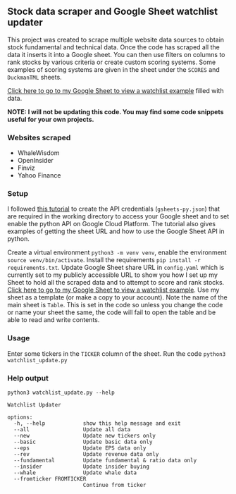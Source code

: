 ## Stock data scraper and Google Sheet watchlist updater

This project was created to scrape multiple website data sources to obtain stock fundamental and technical data. Once the code has scraped all the data it inserts it into a Google sheet. You can then use filters on columns to rank stocks by various criteria or create custom scoring systems. Some examples of scoring systems are given in the sheet under the `SCORES` and `DuckmanTML` sheets. 

[Click here to go to my Google Sheet to view a watchlist example](https://docs.google.com/spreadsheets/d/1pwp7VYWxzv7FFONqofKytrpZMYkKsgms-KezkQHmfBk/edit?usp=sharing) filled with data.

**NOTE: I will not be updating this code. You may find some code snippets useful for your own projects.**

### Websites scraped

* WhaleWisdom
* OpenInsider
* Finviz
* Yahoo Finance

### Setup

I followed [this tutorial](https://pyshark.com/google-sheets-api-using-python/) to create the API credentials (`gsheets-py.json`) that are required in the working directory to access your Google sheet and to set enable the python API on Google Cloud Platform. The tutorial also gives examples of getting the sheet URL and how to use the Google Sheet API in python. 

Create a virtual environment `python3 -m venv venv`, enable the environment `source venv/bin/activate`. Install the requirements `pip install -r requirements.txt`. Update Google Sheet share URL in `config.yaml` which is currently set to my publicly accessible URL to show you how I set up my Sheet to hold all the scraped data and to attempt to score and rank stocks. [Click here to go to my Google Sheet to view a watchlist example](https://docs.google.com/spreadsheets/d/1pwp7VYWxzv7FFONqofKytrpZMYkKsgms-KezkQHmfBk/edit?usp=sharing). Use my sheet as a template (or make a copy to your account). Note the name of the main sheet is `Table`. This is set in the code so unless you change the code or name your sheet the same, the code will fail to open the table and be able to read and write contents. 

### Usage

Enter some tickers in the `TICKER` column of the sheet. Run the code `python3 watchlist_update.py` 

### Help output

`python3 watchlist_update.py --help`

```
Watchlist Updater

options:
  -h, --help            show this help message and exit
  --all                 Update all data
  --new                 Update new tickers only
  --basic               Update basic data only
  --eps                 Update EPS data only
  --rev                 Update revenue data only
  --fundamental         Update fundamental & ratio data only
  --insider             Update insider buying
  --whale               Update whale data
  --fromticker FROMTICKER
                        Continue from ticker
```